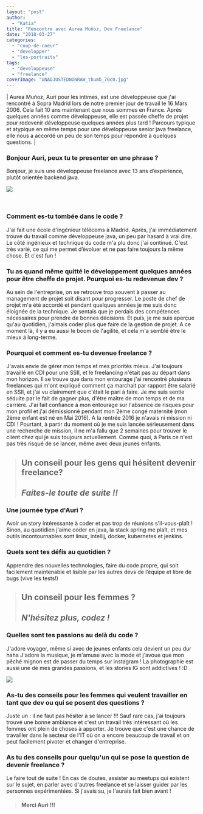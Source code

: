 ```yaml
---
layout: "post"
author: 
  - "Katia"
title: "Rencontre avec Aurea Muñoz, Dev Freelance"
date: "2018-03-27"
categories: 
  - "coup-de-coeur"
  - "developper"
  - "les-portraits"
tags: 
  - "developpeuse"
  - "freelance"
coverImage: "UNADJUSTEDNONRAW_thumb_70c0.jpg"
---
```


| Aurea Muñoz, Auri pour les intimes, est une développeuse que j'ai rencontré à Sopra Madrid lors de notre premier jour de travail le 16 Mars 2006. Cela fait 10 ans maintenant que nous sommes en France. Après quelques années comme développeuse, elle est passée cheffe de projet pour redevenir développeuse quelques années plus tard ! Parcours typique et atypique en même temps pour une développeuse senior java freelance, elle nous a accordé un peu de son temps pour répondre à quelques questions. |

### Bonjour Auri, peux tu te presenter en une phrase ?

Bonjour, je suis une développeuse freelance avec 13 ans d’expérience, plutôt orientée backend java.

![](/assets/2018/03/2018-03-27-rencontre-avec-aurea-munoz-dev-freelance/UNADJUSTEDNONRAW_thumb_70c0-300x300.jpg)

 

### Comment es-tu tombée dans le code ?

J'ai fait une école d'ingénieur télécoms à Madrid. Après, j'ai immédiatement trouvé du travail comme développeuse java, un peu par hasard à vrai dire. Le côté ingénieux et technique du code m'a plu donc j'ai continué. C'est très varié, ce qui me permet d’évoluer et ne pas faire toujours la même chose. Et c'est fun !

### Tu as quand même quitté le développement quelques années pour être cheffe de projet. Pourquoi es-tu redevenue dev ?

Au sein de l'entreprise, on se retrouve trop souvent à passer au management de projet soit disant pour progresser. Le poste de chef de projet m'a été accordé et pendant quelques années je me suis donc éloignée de la technique. Je sentais que je perdais des compétences nécessaires pour prendre de bonnes décisions. Et puis, je me suis aperçue qu'au quotidien, j'aimais coder plus que faire de la gestion de projet. A ce moment là, il y a eu aussi le boom de l'agilité, et cela m'a semblé être le mieux à long-terme.

### Pourquoi et comment es-tu devenue freelance ?

J'avais envie de gérer mon temps et mes priorités mieux. J'ai toujours travaillé en CDI pour une SSII, et le freelancing n'était pas au départ dans mon horizon. Il se trouve que dans mon entourage j'ai rencontré plusieurs freelances qui m'ont expliqué comment ça marchait par rapport être salarié en SSII, et j'ai vu clairement que c'était le pari à faire. Je me suis sentie séduite par le fait de gagner plus, d'être maître de mon temps et de ma carrière. J'ai fait confiance à mon entourage sur l'absence de risques pour mon profil et j'ai démissionné pendant mon 2ème congé maternité (mon 2ème enfant est né en Mai 2016). A la rentrée 2016 je n'avais ni mission ni CDI ! Pourtant, à partir du moment où je me suis lancée sérieusement dans une recherche de mission, il ne m'a fallu que 2 semaines pour trouver le client chez qui je suis toujours actuellement. Comme quoi, à Paris ce n'est pas très risqué de se lancer, même avec deux jeunes enfants.

> ## Un conseil pour les gens qui hésitent devenir freelance?
> 
> ## _**Faites-le toute de suite !!**_

### Une journée type d'Auri ?

Avoir un story intéressante à coder et pas trop de réunions s'il-vous-plaît ! Sinon, au quotidien j'aime coder en java, la stack spring me plaît, et mes outils incontournables sont linux, intellij, docker, kubernetes et jenkins.

### Quels sont tes défis au quotidien ?

Apprendre des nouvelles technologies, faire du code propre, qui soit facilement maintenable et lisible par les autres devs de l’équipe et libre de bugs (vive les tests!)

> ## Un conseil pour les femmes ?
> 
> ## _**N'hésitez plus, codez !**_

### Quelles sont tes passions au delà du code ?

J'adore voyager, même si avec de jeunes enfants cela devient un peu dur haha J'adore la musique, je m'amuse avec la mode et j'avoue que mon pêché mignon est de passer du temps sur instagram ! La photographie est aussi une de mes grandes passions, et les stories IG sont addictives ! :D

![](/assets/2018/03/2018-03-27-rencontre-avec-aurea-munoz-dev-freelance/Screen-Shot-2018-03-27-at-00.32.58-1024x675.png)

### As-tu des conseils pour les femmes qui veulent travailler en tant que dev ou qui se posent des questions ?

Juste un : il ne faut pas hésiter à se lancer !!! Sauf rare cas, j'ai toujours trouvé une bonne ambiance et c'est un travail très intéressant où les femmes ont plein de choses à apporter. Je trouve que c'est une chance de travailler dans le secteur de l'IT où on a encore beaucoup de travail et on peut facilement pivoter et changer d'entreprise.

### As tu des conseils pour quelqu'un qui se pose la question de devenir freelance ?

Le faire tout de suite ! En cas de doutes, assister au meetups qui existent sur le sujet, en parler avec d'autres freelance et se laisser guider par les personnes expérimentées. Si j'avais su, je l'aurais fait bien avant !

> #### Merci Auri !!!
